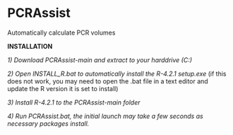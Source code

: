 # PCRAssist
Automatically calculate PCR volumes

**INSTALLATION**

_1) Download PCRAssist-main and extract to your harddrive (C:)_

_2) Open INSTALL_R.bat to automatically install the R-4.2.1 setup.exe_ (if this does not work, you may need to open the .bat file in a text editor and update the R version it is set to install)

_3) Install R-4.2.1 to the PCRAssist-main folder_

_4) Run PCRAssist.bat, the initial launch may take a few seconds as necessary packages install._
